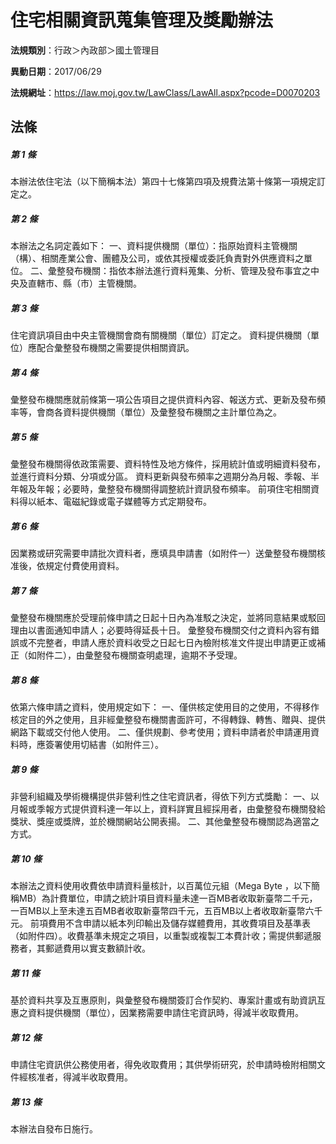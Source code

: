 # 住宅相關資訊蒐集管理及獎勵辦法

**法規類別**：行政＞內政部＞國土管理目

**異動日期**：2017/06/29  

**法規網址**：https://law.moj.gov.tw/LawClass/LawAll.aspx?pcode=D0070203





## 法條
##### 第 1 條
本辦法依住宅法（以下簡稱本法）第四十七條第四項及規費法第十條第一項規定訂定之。

##### 第 2 條
本辦法之名詞定義如下：
一、資料提供機關（單位）：指原始資料主管機關（構）、相關產業公會、團體及公司，或依其授權或委託負責對外供應資料之單位。
二、彙整發布機關：指依本辦法進行資料蒐集、分析、管理及發布事宜之中央及直轄市、縣（市）主管機關。

##### 第 3 條
住宅資訊項目由中央主管機關會商有關機關（單位）訂定之。
資料提供機關（單位）應配合彙整發布機關之需要提供相關資訊。

##### 第 4 條
彙整發布機關應就前條第一項公告項目之提供資料內容、報送方式、更新及發布頻率等，會商各資料提供機關（單位）及彙整發布機關之主計單位為之。

##### 第 5 條
彙整發布機關得依政策需要、資料特性及地方條件，採用統計值或明細資料發布，並進行資料分類、分項或分區。
資料更新與發布頻率之週期分為月報、季報、半年報及年報；必要時，彙整發布機關得調整統計資訊發布頻率。
前項住宅相關資料得以紙本、電磁紀錄或電子媒體等方式定期發布。

##### 第 6 條
因業務或研究需要申請批次資料者，應填具申請書（如附件一）送彙整發布機關核准後，依規定付費使用資料。

##### 第 7 條
彙整發布機關應於受理前條申請之日起十日內為准駁之決定，並將同意結果或駁回理由以書面通知申請人；必要時得延長十日。
彙整發布機關交付之資料內容有錯誤或不完整者，申請人應於資料收受之日起七日內檢附核准文件提出申請更正或補正（如附件二），由彙整發布機關查明處理，逾期不予受理。

##### 第 8 條
依第六條申請之資料，使用規定如下：
一、僅供核定使用目的之使用，不得移作核定目的外之使用，且非經彙整發布機關書面許可，不得轉錄、轉售、贈與、提供網路下載或交付他人使用。
二、僅供規劃、參考使用；資料申請者於申請運用資料時，應簽署使用切結書（如附件三）。

##### 第 9 條
非營利組織及學術機構提供非營利性之住宅資訊者，得依下列方式獎勵：
一、以月報或季報方式提供資料達一年以上，資料詳實且經採用者，由彙整發布機關發給獎狀、獎座或獎牌，並於機關網站公開表揚。
二、其他彙整發布機關認為適當之方式。

##### 第 10 條
本辦法之資料使用收費依申請資料量核計，以百萬位元組（Mega Byte ，以下簡稱MB）為計費單位，申請之統計項目資料量未達一百MB者收取新臺幣二千元，一百MB以上至未達五百MB者收取新臺幣四千元，五百MB以上者收取新臺幣六千元。
前項費用不含申請以紙本列印輸出及儲存媒體費用，其收費項目及基準表（如附件四）。收費基準未規定之項目，以重製或複製工本費計收；需提供郵遞服務者，其郵遞費用以實支數額計收。

##### 第 11 條
基於資料共享及互惠原則，與彙整發布機關簽訂合作契約、專案計畫或有助資訊互惠之資料提供機關（單位），因業務需要申請住宅資訊時，得減半收取費用。

##### 第 12 條
申請住宅資訊供公務使用者，得免收取費用；其供學術研究，於申請時檢附相關文件經核准者，得減半收取費用。

##### 第 13 條
本辦法自發布日施行。


